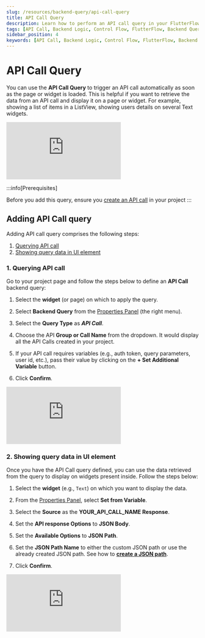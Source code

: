 ```yaml
---
slug: /resources/backend-query/api-call-query
title: API Call Query
description: Learn how to perform an API call query in your FlutterFlow app.
tags: [API Call, Backend Logic, Control Flow, FlutterFlow, Backend Query]
sidebar_position: 4
keywords: [API Call, Backend Logic, Control Flow, FlutterFlow, Backend Query]
---
```


# API Call Query

You can use the **API Call Query** to trigger an API call automatically as soon as the page or widget is loaded. This is helpful if you want to retrieve the data from an API call and display it on a page or widget. For example, showing a list of items in a ListView, showing users details on several Text widgets.


<p></p>
<div style={{
    position: 'relative',
    paddingBottom: 'calc(56.67989417989418% + 41px)', // Keeps the aspect ratio and additional padding
    height: 0,
    width: '100%'
}}>
    <iframe 
        src="https://demo.arcade.software/7AK7XbMTJTvczmET5utt?embed&show_copy_link=true"
        title=""
        style={{
            position: 'absolute',
            top: 0,
            left: 0,
            width: '100%',
            height: '100%',
            colorScheme: 'light'
        }}
        frameborder="0"
        loading="lazy"
        webkitAllowFullScreen
        mozAllowFullScreen
        allowFullScreen
        allow="clipboard-write">
    </iframe>
</div>

<p></p>

:::info[Prerequisites]

Before you add this query, ensure you [create an API call](../api/rest-api) in your project
:::

## Adding API Call query

Adding API call query comprises the following steps:

1. [Querying API call](#1-querying-api-call)
2. [Showing query data in UI element](#2-showing-query-data-in-ui-element)

### 1. Querying API call

Go to your project page and follow the steps below to define an **API Call** backend query:

1. Select the **widget** (or page) on which to apply the query.

2. Select **Backend Query** from the [Properties Panel](../../../../intro/ff-ui/builder.md#properties-panel) (the right menu).
3. Select the **Query Type** as ***API Call***.
4. Choose the API **Group or Call Name** from the dropdown. It would display all the API Calls created in your project.
5. If your API call requires variables (e.g., auth token, query parameters, user id, etc.), pass their value by clicking on the **+ Set Additional Variable** button.
6. Click **Confirm**.

<div class="video-container"><iframe src="https://www.loom.
com/embed/a97de9dc59654495b5fa17d388360379?sid=5bf7009c-cf76-4905-a02e-aa21928882e4" frameborder="0" allow="accelerometer; autoplay; clipboard-write; encrypted-media; gyroscope; picture-in-picture; web-share" referrerpolicy="strict-origin-when-cross-origin" allowfullscreen></iframe></div>



### 2. Showing query data in UI element

Once you have the API Call query defined, you can use the data retrieved from the query to display on widgets present inside. Follow the steps below:

1. Select the **widget** (e.g., `Text`) on which you want to display the data.

2. From the [Properties Panel](../../../../intro/ff-ui/builder.md#properties-panel), select **Set from Variable**.
3. Select the **Source** as the **YOUR_API_CALL_NAME Response**.
4. Set the **API response Options** to **JSON Body**.
5. Set the **Available Options** to **JSON Path**.
6. Set the **JSON Path Name** to either the custom JSON path or use the already created JSON 
   path. See how to [**create a JSON path**](../../backend-logic/api/rest-api.md#adding-json-path).
7. Click **Confirm**.

<div class="video-container"><iframe src="https://www.loom.
com/embed/f706a263428b45358c1f6a2c7e3df05d?sid=b35ffd12-e894-4cdd-8cb6-0a11888116c2" frameborder="0" allow="accelerometer; autoplay; clipboard-write; encrypted-media; gyroscope; picture-in-picture; web-share" referrerpolicy="strict-origin-when-cross-origin" allowfullscreen></iframe></div>



